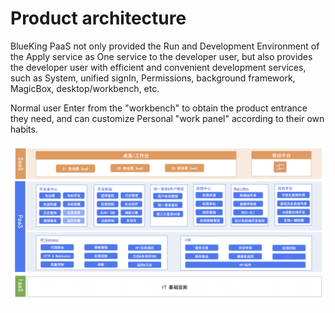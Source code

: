 # Product architecture 

 BlueKing PaaS not only provided the Run and Development Environment of the Apply service as One service to the developer user, but also provides the developer user with efficient and convenient development services, such as System, unified signIn, Permissions, background framework, MagicBox, desktop/workbench, etc. 

 Normal user Enter from the "workbench" to obtain the product entrance they need, and can customize Personal "work panel" according to their own habits. 

 ![-w2020](../assets/Architecturev2.png) 